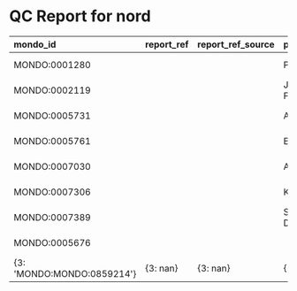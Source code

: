 
# QC Report for nord

| mondo_id                   | report_ref   | report_ref_source   | preferred_name             | preferred_name_source   | synonym_type                                           | subset                                                | subset_source   | subset_source2    | Source   | Check                                               |
|:---------------------------|:-------------|:--------------------|:---------------------------|:------------------------|:-------------------------------------------------------|:------------------------------------------------------|:----------------|:------------------|:---------|:----------------------------------------------------|
| MONDO:0001280              |              |                     | Posterior Uveitis          |                         |                                                        |                                                       |                 |                   | nord     | duplicate_scoped_synonym (oboInOwl:hasExactSynonym) |
| MONDO:0002119              |              |                     | Juvenile Ossifying Fibroma |                         |                                                        |                                                       |                 |                   | nord     | duplicate_scoped_synonym (oboInOwl:hasExactSynonym) |
| MONDO:0005731              |              |                     | Acanthocheilonemiasis      |                         |                                                        |                                                       |                 |                   | nord     | duplicate_scoped_synonym (oboInOwl:hasExactSynonym) |
| MONDO:0005761              |              |                     | Elephantiasis              |                         |                                                        |                                                       |                 |                   | nord     | duplicate_scoped_synonym (oboInOwl:hasBroadSynonym) |
| MONDO:0007030              |              |                     | Aarskog Syndrome           |                         |                                                        |                                                       |                 |                   | nord     | duplicate_scoped_synonym (oboInOwl:hasExactSynonym) |
| MONDO:0007306              |              |                     | Klippel-Feil Syndrome      |                         |                                                        |                                                       |                 |                   | nord     | duplicate_scoped_synonym (oboInOwl:hasBroadSynonym) |
| MONDO:0007389              |              |                     | Spondylothoracic Dysplasia |                         |                                                        |                                                       |                 |                   | nord     | duplicate_scoped_synonym (oboInOwl:hasExactSynonym) |
| MONDO:0005676              |              |                     |                            |                         |                                                        | http://purl.obolibrary.org/obo/mondo#nord_rare        |                 |                   | nord     | qc-animal-disease-rare (oboInOwl:inSubset)          |
| {3: 'MONDO:MONDO:0859214'} | {3: nan}     | {3: nan}            | {3: nan}                   | {3: nan}                | {3: 'http://purl.obolibrary.org/obo/mondo#NORD_LABEL'} | {3: 'http://purl.obolibrary.org/obo/mondo#nord_rare'} | {3: nan}        | {3: 'MONDO:NORD'} | nord     | MONDO:MONDO_pattern (IRI)                           |

